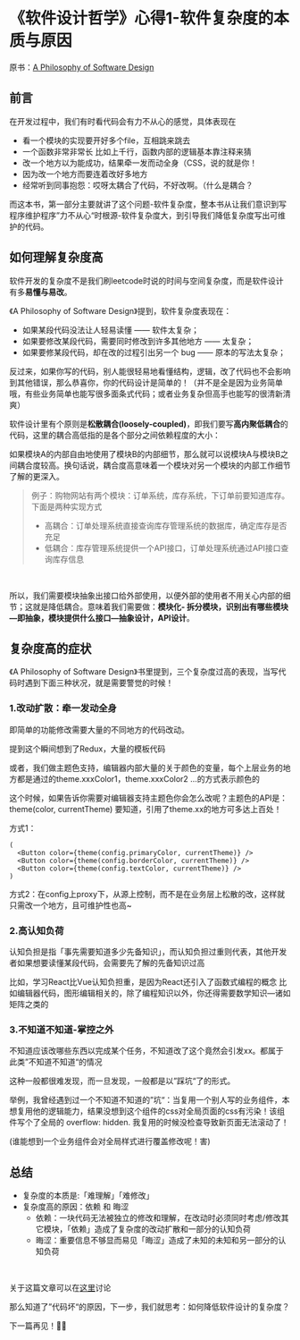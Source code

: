 《软件设计哲学》心得1-软件复杂度的本质与原因
===
原书：[A Philosophy of Software Design](https://book.douban.com/subject/30218046/)

## 前言

在开发过程中，我们有时看代码会有力不从心的感觉，具体表现在
- 看一个模块的实现要开好多个file，互相跳来跳去
- 一个函数非常非常长 比如上千行，函数内部的逻辑基本靠注释来猜
- 改一个地方以为能成功，结果牵一发而动全身（CSS，说的就是你！
- 因为改一个地方而要连着改好多地方
- 经常听到同事抱怨：哎呀太耦合了代码，不好改啊。（什么是耦合？

而这本书，第一部分主要就讲了这个问题-软件复杂度，整本书从让我们意识到写程序维护程序”力不从心“时根源-软件复杂度大，到引导我们降低复杂度写出可维护的代码。


## 如何理解复杂度高

软件开发的复杂度不是我们刷leetcode时说的时间与空间复杂度，而是软件设计有多**易懂与易改**。

《A Philosophy of Software Design》提到，软件复杂度表现在：
- 如果某段代码没法让人轻易读懂 —— 软件太复杂；
- 如果要修改某段代码，需要同时修改到许多其他地方 —— 太复杂；
- 如果要修某段代码，却在改的过程引出另一个 bug —— 原本的写法太复杂；

反过来，如果你写的代码，别人能很轻易地看懂结构，逻辑，改了代码也不会影响到其他错误，那么恭喜你，你的代码设计是简单的！（并不是全是因为业务简单哦，有些业务简单也能写很多面条式代码；或者业务复杂但高手也能写的很清新清爽）

软件设计里有个原则是**松散耦合(loosely-coupled)**，即我们要写**高内聚低耦合**的代码，这里的耦合高低指的是各个部分之间依赖程度的大小：

如果模块A的内部自由地使用了模块B的内部细节，那么就可以说模块A与模块B之间耦合度较高。换句话说，耦合度高意味着一个模块对另一个模块的内部工作细节了解的更深入。

> 例子：购物网站有两个模块：订单系统，库存系统，下订单前要知道库存。下面是两种实现方式
> - 高耦合：订单处理系统直接查询库存管理系统的数据库，确定库存是否充足
> - 低耦合：库存管理系统提供一个API接口，订单处理系统通过API接口查询库存信息

<br/>

所以，我们需要模块抽象出接口给外部使用，以便外部的使用者不用关心内部的细节；这就是降低耦合。意味着我们需要做：**模块化- 拆分模块，识别出有哪些模块—即抽象，模块提供什么接口—抽象设计，API设计**。

## 复杂度高的症状

《A Philosophy of Software Design》书里提到，三个复杂度过高的表现，当写代码时遇到下面三种状况，就是需要警觉的时候！

### 1.改动扩散：牵一发动全身

即简单的功能修改需要大量的不同地方的代码改动。

提到这个瞬间想到了Redux，大量的模板代码

或者，我们做主题色支持，编辑器内部大量的关于颜色的变量，每个上层业务的地方都是通过的theme.xxxColor1，theme.xxxColor2 …的方式表示颜色的

这个时候，如果告诉你需要对编辑器支持主题色你会怎么改呢？主题色的API是： theme(color, currentTheme)
要知道，引用了theme.xx的地方可多达上百处！


方式1：
```tsx
(
  <Button color={theme(config.primaryColor, currentTheme)} />
  <Button color={theme(config.borderColor, currentTheme)} />
  <Button color={theme(config.textColor, currentTheme)} />
)
```

方式2：在config上proxy下，从源上控制，而不是在业务层上松散的改，这样就只需改一个地方，且可维护性也高~


### 2.高认知负荷
认知负担是指「事先需要知道多少先备知识」，而认知负担过重则代表，其他开发者如果想要读懂某段代码，会需要先了解的先备知识过高

比如，学习React比Vue认知负担重，是因为React还引入了函数式编程的概念
比如编辑器代码，图形编辑相关的，除了编程知识以外，你还得需要数学知识—诸如矩阵之类的

### 3.不知道不知道-掌控之外

不知道应该改哪些东西以完成某个任务，不知道改了这个竟然会引发xx。都属于此类”不知道不知道“的情况

这种一般都很难发现，而一旦发现，一般都是以”踩坑“了的形式。

举例，我曾经遇到过一个不知道不知道的”坑“：当复用一个别人写的业务组件，本想复用他的逻辑能力，结果没想到这个组件的css对全局页面的css有污染！该组件写个了全局的 overflow: hidden. 我复用的时候没检查导致新页面无法滚动了！

(谁能想到一个业务组件会对全局样式进行覆盖修改呢！害)


## 总结

- 复杂度的本质是:「难理解」「难修改」
- 复杂度高的原因：依赖 和 晦涩
  - 依赖：一块代码无法被独立的修改和理解，在改动时必须同时考虑/修改其它模块，「依赖」造成了复杂度的改动扩散和一部分的认知负荷
  - 晦涩：重要信息不够显而易见「晦涩」造成了未知的未知和另一部分的认知负荷

<br/>

关于这篇文章可以在[这里](https://github.com/EmilyYoung71415/blog/issues/1)讨论

那么知道了”代码坏“的原因，下一步，我们就思考：如何降低软件设计的复杂度？

下一篇再见！👋🏻